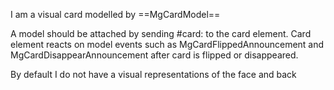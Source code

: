 I am a visual card modelled by ==MgCardModel==

A model should be attached by sending #card: to the card element.
Card element reacts on model events such as MgCardFlippedAnnouncement and MgCardDisappearAnnouncement after card is flipped or disappeared.

By default I do not have a visual representations of the face and back